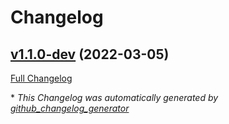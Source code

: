 # Changelog

## [v1.1.0-dev](https://github.com/NASA-PDS/web-analytics/tree/v1.1.0-dev) (2022-03-05)

[Full Changelog](https://github.com/NASA-PDS/web-analytics/compare/d6977fda23e31e92e8229725ad26c02e0e665157...v1.1.0-dev)



\* *This Changelog was automatically generated by [github_changelog_generator](https://github.com/github-changelog-generator/github-changelog-generator)*
